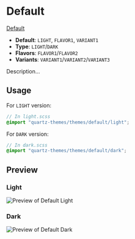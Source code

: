 # Default

[Default](https://obsidian.md)

- **Default**: `LIGHT`, `FLAVOR1`, `VARIANT1`
- **Type**: `LIGHT`/`DARK`
- **Flavors**: `FLAVOR1`/`FLAVOR2`
- **Variants**: `VARIANT1`/`VARIANT2`/`VARIANT3`

Description...

## Usage

For `LIGHT` version:

```scss
// In light.scss
@import "quartz-themes/themes/default/light";
```

For `DARK` version:

```scss
// In dark.scss
@import "quartz-themes/themes/default/dark";
```

## Preview

### Light

![Preview of Default Light](preview-light.png)

### Dark

![Preview of Default Dark](preview-dark.png)
